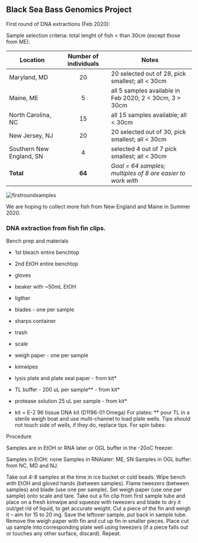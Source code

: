 ## Black Sea Bass Genomics Project 

First round of DNA extractions (Feb 2020):

Sample selection criteria: total lenght of fish < than 30cm (except those from ME).

| Location | Number of individuals | Notes |
|----------|:-----------------------:|-------|
|Maryland, MD| 20 | 20 selected out of 28, pick smallest; all < 30cm |
|Maine, ME| 5 | all 5 samples available in Feb 2020; 2 < 30cm, 3 > 30cm |
|North Carolina, NC | 15 | all 15 samples available; all < 30cm |
|New Jersey, NJ | 20 | 20 selected out of 30, pick smallest; all < 30cm |
|Southern New England, SN | 4 | selected 4 out of 7 pick smallest; all < 30cm |
| **Total** | **64** | *Goal = 64 samples; multiples of 8 are easier to work with*|

![firstroundsamples](../first-round-selected-samples.png)







We are hoping to collect more fish from New England and Maine in Summer 2020.





### DNA extraction from fish fin clips.

Bench prep and materials

* 1st bleach entire benchtop
* 2nd EtOH entire benchtop
* gloves
* beaker with ~50mL EtOH
* ligther
* blades - one per sample
* sharps container
* trash
* scale
* weigh paper - one per sample
* kimwipes
* lysis plate and plate seal paper - from kit*
* TL buffer - 200 uL per sample** - from kit*
* protease solution 25 uL per sample - from kit*

* kit = E-Z 96 tissue DNA kit (D1196-01 Omega)
For plates:
** pour TL in a sterile weigh boat and use multi-channel to load plate wells. Tips should not touch side of wells, if they do, replace tips.
For spin tubes:


Procedure

Samples are in EtOH or RNA later or OGL buffer in the -20oC freezer. 

Samples in EtOH: none
Samples in RNAlater: ME, SN
Samples in OGL buffer: from NC, MD and NJ.

Take out 4-8 samples at the time in ice bucket or cold beads.
Wipe bench with EtOH and gloved hands (between samples).
Flame tweezers (between samples) and blade (use one per sample).
Set weigh paper (use one per sample) onto scale and tare.
Take out a fin clip from first sample tube and place on a fresh kimwipe and squeeze with tweezers and blade to dry it out/get rid of liquid, to get accurate weight.
Cut a piece of the fin and weigh it – aim for 15 to 20 mg. Save the leftover sample, put back in sample tube.
Remove the weigh paper with fin and cut up fin in smaller pieces.
Place cut up sample into corresponding plate well using tweezers (if a piece falls out or touches any other surface, discard).
Repeat.

